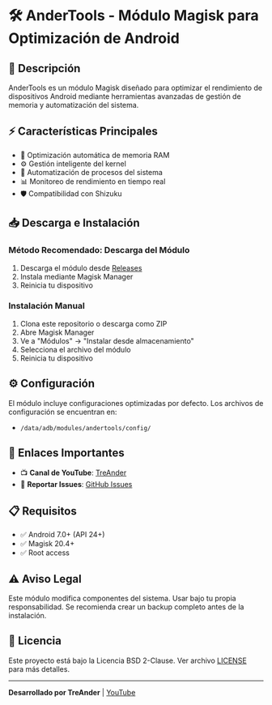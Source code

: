 # 🛠️ AnderTools - Módulo Magisk para Optimización de Android

## 📱 Descripción
AnderTools es un módulo Magisk diseñado para optimizar el rendimiento de dispositivos Android mediante herramientas avanzadas de gestión de memoria y automatización del sistema.

## ⚡ Características Principales
- 🔧 Optimización automática de memoria RAM
- ⚙️ Gestión inteligente del kernel
- 🚀 Automatización de procesos del sistema
- 📊 Monitoreo de rendimiento en tiempo real
- 🛡️ Compatibilidad con Shizuku

## 📥 Descarga e Instalación

### Método Recomendado: Descarga del Módulo
1. Descarga el módulo desde [Releases](https://github.com/Kuaiswap/AnderTools/releases)
2. Instala mediante Magisk Manager
3. Reinicia tu dispositivo

### Instalación Manual
1. Clona este repositorio o descarga como ZIP
2. Abre Magisk Manager
3. Ve a "Módulos" → "Instalar desde almacenamiento"
4. Selecciona el archivo del módulo
5. Reinicia tu dispositivo

## ⚙️ Configuración
El módulo incluye configuraciones optimizadas por defecto. Los archivos de configuración se encuentran en:
- `/data/adb/modules/andertools/config/`

## 🔗 Enlaces Importantes
- 📺 **Canal de YouTube**: [TreAnder](https://www.youtube.com/@TreAnder)
- 🐛 **Reportar Issues**: [GitHub Issues](https://github.com/Kuaiswap/AnderTools/issues)

## 📋 Requisitos
- ✅ Android 7.0+ (API 24+)
- ✅ Magisk 20.4+
- ✅ Root access

## ⚠️ Aviso Legal
Este módulo modifica componentes del sistema. Usar bajo tu propia responsabilidad. Se recomienda crear un backup completo antes de la instalación.

## 📄 Licencia
Este proyecto está bajo la Licencia BSD 2-Clause. Ver archivo [LICENSE](LICENSE) para más detalles.

---
**Desarrollado por TreAnder** | [YouTube](https://www.youtube.com/@TreAnder)
